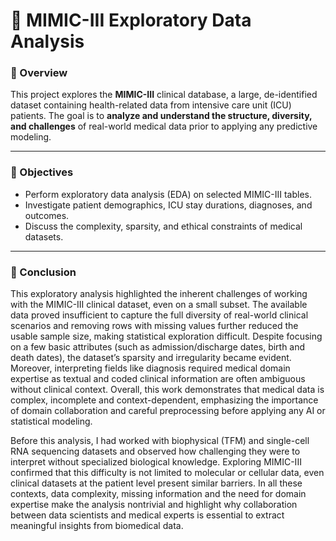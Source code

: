 # 🧠 MIMIC-III Exploratory Data Analysis

### 📌 Overview

This project explores the **MIMIC-III** clinical database, a large, de-identified dataset containing health-related data from intensive care unit (ICU) patients.
The goal is to **analyze and understand the structure, diversity, and challenges** of real-world medical data prior to applying any predictive modeling.

---

### 🎯 Objectives

* Perform exploratory data analysis (EDA) on selected MIMIC-III tables.
* Investigate patient demographics, ICU stay durations, diagnoses, and outcomes.
* Discuss the complexity, sparsity, and ethical constraints of medical datasets.

---

### 🧩 Conclusion

This exploratory analysis highlighted the inherent challenges of working with the MIMIC-III clinical dataset, even on a small subset.
The available data proved insufficient to capture the full diversity of real-world clinical scenarios and removing rows with missing values further reduced the usable sample size, making statistical exploration difficult.
Despite focusing on a few basic attributes (such as admission/discharge dates, birth and death dates), the dataset’s sparsity and irregularity became evident. Moreover, interpreting fields like diagnosis required medical domain expertise as textual and coded clinical information are often ambiguous without clinical context.
Overall, this work demonstrates that medical data is complex, incomplete and context-dependent, emphasizing the importance of domain collaboration and careful preprocessing before applying any AI or statistical modeling.

Before this analysis, I had worked with biophysical (TFM) and single-cell RNA sequencing datasets and observed how challenging they were to interpret without specialized biological knowledge.
Exploring MIMIC-III confirmed that this difficulty is not limited to molecular or cellular data, even clinical datasets at the patient level present similar barriers.
In all these contexts, data complexity, missing information and the need for domain expertise make the analysis nontrivial and highlight why collaboration between data scientists and medical experts is essential to extract meaningful insights from biomedical data.

